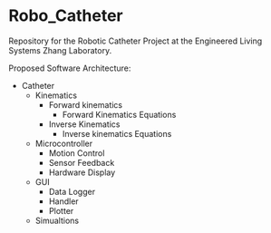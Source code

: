 # Robo_Catheter

Repository for the Robotic Catheter Project at the Engineered Living Systems Zhang Laboratory.

Proposed Software Architecture:

- Catheter
  - Kinematics
    - Forward kinematics
      - Forward Kinematics Equations
    - Inverse Kinematics
      - Inverse kinematics Equations
  - Microcontroller
    - Motion Control
    - Sensor Feedback
    - Hardware Display
  - GUI
    - Data Logger
    - Handler
    - Plotter
  - Simualtions

  
